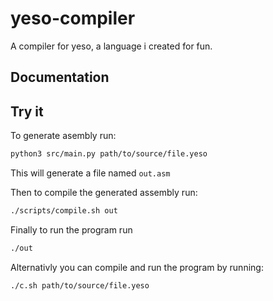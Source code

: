 # yeso-compiler
A compiler for yeso, a language i created for fun.

## Documentation

## Try it

To generate asembly run:
```bash
python3 src/main.py path/to/source/file.yeso
```
This will generate a file named `out.asm`

Then to compile the generated assembly run:
```bash
./scripts/compile.sh out
```

Finally to run the program run 
```bash
./out
```

Alternativly you can compile and run the program by running:
```bash
./c.sh path/to/source/file.yeso
```